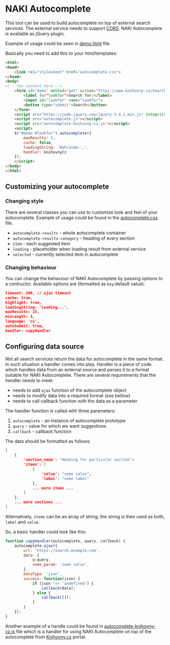 # NAKI Autocomplete
This tool can be used to build autocomplete on top of external search services. The external service needs to support [CORS](https://en.wikipedia.org/wiki/Cross-origin_resource_sharing). NAKI Autocomplete is available as jQuery plugin.

Example of usage could be seen in [demo.html](demo.html) file.

Basically you need to add this to your html/templates:
```html
<html>
<head>
    <link rel="stylesheet" href="autocomplete.css">
</head>
<body>
<!-- You content here -->
    <form id="demo" method="get" action="https://www.knihovny.cz/Search/Results" autocomplete="off">
        <label for"lookfor">Search for:</label>
        <input id="lookfor" name="lookfor">
        <button type="submit">Search</button>
    </form>
    <script src="https://code.jquery.com/jquery-3.4.1.min.js" integrity="sha256-CSXorXvZcTkaix6Yvo6HppcZGetbYMGWSFlBw8HfCJo=" crossorigin="anonymous"></script>
    <script src="autocomplete.js"></script>
    <script src="autocomplete-knihovny-cz.js"></script>
    <script>
    $("#demo #lookfor").autocomplete({
        maxResults: 5,
        cache: false,
        loadingString: 'Nahrávám...',
        handler: knihovnyCz
    });
    </script>    
</body>
</html>
```

## Customizing your autocomplete
### Changing style

There are several classes you can use to customize look and feel of your autocomplete. Example of usage could be found in the  [autocomplete.css](autocomplete.css) file.
- `autocomplete-results` - whole autocomplete container
- `autocomplete-results-category` - heading of every section
- `item` - each suggested item
- `loading` - placeholder when loading result from external service
- `selected` - currently selected item in autocomplete

### Changing behaviour

You can change the behaviour of NAKI Autocomplete by passing options to a contructor. Available options are (formatted as `key`:default value):   
```json
timeout: 200, // ajax timeout
cache: true,
highlight: true,
loadingString: 'Loading...',
maxResults: 15,
minLength: 3,
language: 'cs',
autoSubmit: true,
handler: copyHandler 
```
    
## Configuring data source
Not all search services return the data for autocomplete in the same format. In such situation a handler comes into play.
Handler is a piece of code which handles data from an external source and parses it to a format suitable for NAKI Autocomplete.
There are several requirements that the handler needs to meet:
- needs to add `ajax` function of the autocomplete object
- needs to modify data into a required format (see bellow)
- needs to call callback function with the data as a parameter

The handler function is called with three parameters:
1. `autocomplete` - an instance of autocomplete prototype
2. `query` - value for which we want suggestions
3. `callback` - callback function

The data should be formatted as follows:
```json
[
    {
        'section_name': "Heading for particular section":
        'items': [
            {
                'value': "some value",
                'label': "some label"
            },
            ... more items ...
        ]
    },
    ... more sections ...        
]
```

Alternatively, `items` can be an array of string; the string is then used as both, `label` and `value`.

So, a basic handler could look like this:
```javascript
function copyHandler(autocomplete, query, callback) {
    autocomplete.ajax({
        url: 'https://search.example.com',
        data: {
            q:query,
            some_param: 'some value',
        },
        dataType: 'json',
        success: function(json) {
            if (json !== 'undefined') {
                callback(data);
            } else {
                callback([]);
            }
        }
    });
}
```

Another example of a handle could be found in [autocomplete-knihovny-cz.js](autocomplete-knihovny-cz.js) file which is a handler for using NAKI Autocomplete on top of the autocomplete from [Knihovny.cz](https://www.knihovny.cz) portal.
